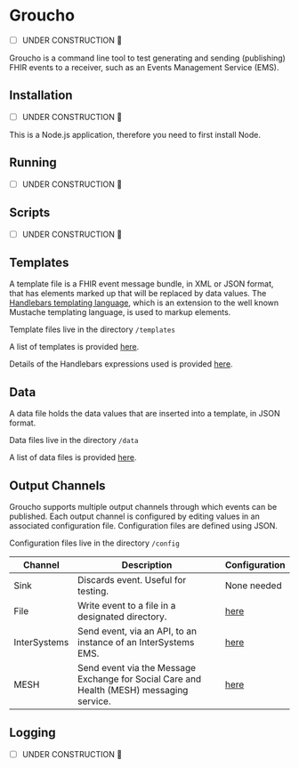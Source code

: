 # Groucho
- [ ] UNDER CONSTRUCTION :construction:

Groucho is a command line tool to test generating and sending (publishing) FHIR events to a receiver, such as an Events Management Service (EMS).

## Installation
- [ ] UNDER CONSTRUCTION :construction:

This is a Node.js application, therefore you need to first install Node.


## Running
- [ ] UNDER CONSTRUCTION :construction:

## Scripts
- [ ] UNDER CONSTRUCTION :construction:

## Templates
A template file is a FHIR event message bundle, in XML or JSON format, that has elements marked up that will be replaced by data values. The [Handlebars templating language](http://handlebarsjs.com/), which is an extension to the well known Mustache templating language, is used to markup elements.

Template files live in the directory `/templates`

A list of templates is provided [here](docs/TEMPLATES.md).

Details of the Handlebars expressions used is provided [here](docs/HANDLEBARS.md).

## Data
A data file holds the data values that are inserted into a template, in JSON format.

Data files live in the directory `/data`

A list of data files is provided [here](docs/DATA.md).

## Output Channels
Groucho supports multiple output channels through which events can be published. Each output channel is configured by editing values in an associated configuration file. Configuration files are defined using JSON.

Configuration files live in the directory `/config`

| Channel | Description | Configuration |
|---------|-------------| --------------|
| Sink | Discards event. Useful for testing. | None needed |
| File | Write event to a file in a designated directory. | [here](docs/FILE-CHANNEL.md) |
| InterSystems | Send event, via an API, to an instance of an InterSystems EMS. | [here](docs/INTERSYSTEMS-CHANNEL.md) |
| MESH | Send event via the Message Exchange for Social Care and Health (MESH) messaging service. | [here](docs/MESH-CHANNEL.md) |

## Logging
- [ ] UNDER CONSTRUCTION :construction:
